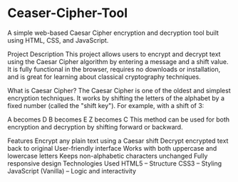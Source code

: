 # Ceaser-Cipher-Tool
A simple web-based Caesar Cipher encryption and decryption tool built using HTML, CSS, and JavaScript.

Project Description
This project allows users to encrypt and decrypt text using the Caesar Cipher algorithm by entering a message and a shift value. It is fully functional in the browser, requires no downloads or installation, and is great for learning about classical cryptography techniques.

What is Caesar Cipher?
The Caesar Cipher is one of the oldest and simplest encryption techniques. It works by shifting the letters of the alphabet by a fixed number (called the "shift key"). For example, with a shift of 3:

A becomes D
B becomes E
Z becomes C
This method can be used for both encryption and decryption by shifting forward or backward.

Features
Encrypt any plain text using a Caesar shift
Decrypt encrypted text back to original
User-friendly interface
Works with both uppercase and lowercase letters
Keeps non-alphabetic characters unchanged
Fully responsive design
Technologies Used
HTML5 – Structure
CSS3 – Styling
JavaScript (Vanilla) – Logic and interactivity
